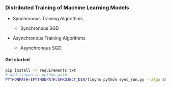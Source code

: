 ### Distributed Training of Machine Learning Models

- Synchronous Training Algorithms
    - Synchronous SGD

- Asynchronous Training Algorithms
    - Asynchronous SGD


#### Get started

```bash
pip install -r requirements.txt
# add tinynn to python path
PYTHONPATH=$PYTHONPATH:$PROJECT_DIR/tinynn python sync_run.py --algo SSGD
```


